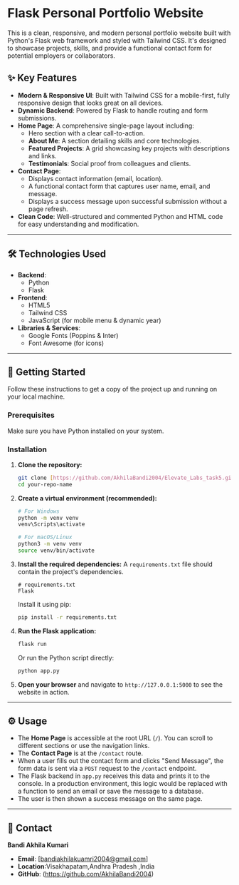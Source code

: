 # Flask Personal Portfolio Website

This is a clean, responsive, and modern personal portfolio website built with Python's Flask web framework and styled with Tailwind CSS. It's designed to showcase projects, skills, and provide a functional contact form for potential employers or collaborators.

## ✨ Key Features

-   **Modern & Responsive UI**: Built with Tailwind CSS for a mobile-first, fully responsive design that looks great on all devices.
-   **Dynamic Backend**: Powered by Flask to handle routing and form submissions.
-   **Home Page**: A comprehensive single-page layout including:
    -   Hero section with a clear call-to-action.
    -   **About Me**: A section detailing skills and core technologies.
    -   **Featured Projects**: A grid showcasing key projects with descriptions and links.
    -   **Testimonials**: Social proof from colleagues and clients.
-   **Contact Page**:
    -   Displays contact information (email, location).
    -   A functional contact form that captures user name, email, and message.
    -   Displays a success message upon successful submission without a page refresh.
-   **Clean Code**: Well-structured and commented Python and HTML code for easy understanding and modification.

---

## 🛠️ Technologies Used

-   **Backend**:
    -   Python
    -   Flask
-   **Frontend**:
    -   HTML5
    -   Tailwind CSS
    -   JavaScript (for mobile menu & dynamic year)
-   **Libraries & Services**:
    -   Google Fonts (Poppins & Inter)
    -   Font Awesome (for icons)

---


## 🚀 Getting Started

Follow these instructions to get a copy of the project up and running on your local machine.

### Prerequisites

Make sure you have Python installed on your system.

### Installation

1.  **Clone the repository:**
    ```sh
    git clone [https://github.com/AkhilaBandi2004/Elevate_Labs_task5.git](https://github.com/AkhilaBandi2004/Elevate_Labs_task5.git)
    cd your-repo-name
    ```

2.  **Create a virtual environment (recommended):**
    ```sh
    # For Windows
    python -m venv venv
    venv\Scripts\activate

    # For macOS/Linux
    python3 -m venv venv
    source venv/bin/activate
    ```

3.  **Install the required dependencies:**
    A `requirements.txt` file should contain the project's dependencies.
    ```
    # requirements.txt
    Flask
    ```
    Install it using pip:
    ```sh
    pip install -r requirements.txt
    ```

4.  **Run the Flask application:**
    ```sh
    flask run
    ```
    Or run the Python script directly:
    ```sh
    python app.py
    ```

5.  **Open your browser** and navigate to `http://127.0.0.1:5000` to see the website in action.

---

## ⚙️ Usage

-   The **Home Page** is accessible at the root URL (`/`). You can scroll to different sections or use the navigation links.
-   The **Contact Page** is at the `/contact` route.
-   When a user fills out the contact form and clicks "Send Message", the form data is sent via a `POST` request to the `/contact` endpoint.
-   The Flask backend in `app.py` receives this data and prints it to the console. In a production environment, this logic would be replaced with a function to send an email or save the message to a database.
-   The user is then shown a success message on the same page.

---

## 👤 Contact

**Bandi Akhila Kumari**

-   **Email**: [bandiakhilakuamri2004@gmail.com]
-   **Location**:Visakhapatam,Andhra Pradesh ,India
-   **GitHub**: (https://github.com/AkhilaBandi2004)
